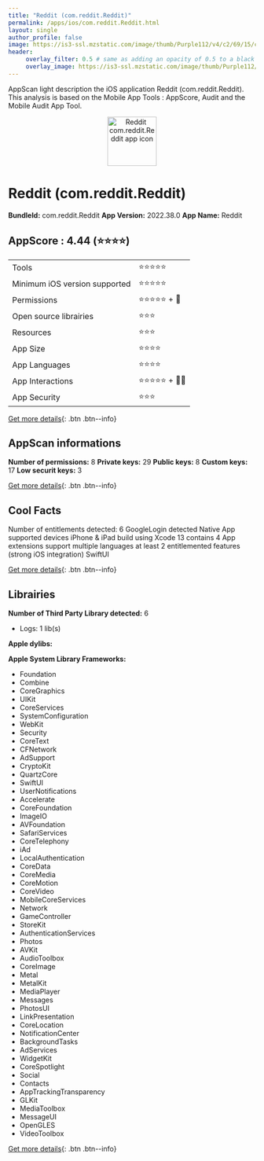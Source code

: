 ```yaml
---
title: "Reddit (com.reddit.Reddit)"
permalink: /apps/ios/com.reddit.Reddit.html
layout: single
author_profile: false
image: https://is3-ssl.mzstatic.com/image/thumb/Purple112/v4/c2/69/15/c269151d-207a-24e8-089c-13f37319258b/AppIcon-1x_U007emarketing-0-7-0-85-220.png/512x512bb.jpg
header: 
     overlay_filter: 0.5 # same as adding an opacity of 0.5 to a black background
     overlay_image: https://is3-ssl.mzstatic.com/image/thumb/Purple112/v4/c2/69/15/c269151d-207a-24e8-089c-13f37319258b/AppIcon-1x_U007emarketing-0-7-0-85-220.png/512x512bb.jpg
---
```

AppScan light description the iOS application Reddit (com.reddit.Reddit). This analysis is based on the Mobile App Tools : AppScore, Audit and the Mobile Audit App Tool.

  
  
<div style="text-align: center;"><img src="https://is3-ssl.mzstatic.com/image/thumb/Purple112/v4/c2/69/15/c269151d-207a-24e8-089c-13f37319258b/AppIcon-1x_U007emarketing-0-7-0-85-220.png/512x512bb.jpg" width="100" height="100" alt="Reddit com.reddit.Reddit app icon"></div>  
  
# Reddit (com.reddit.Reddit)

**BundleId:** com.reddit.Reddit
**App Version:** 2022.38.0
**App Name:** Reddit


## AppScore : 4.44 (⭐️⭐️⭐️⭐️) 

<table>
<tr><td> Tools </td><td> ⭐️⭐️⭐️⭐️⭐️ </td></tr>
<tr><td> Minimum iOS version supported </td><td> ⭐️⭐️⭐️⭐️⭐️ </td></tr>
<tr><td> Permissions </td><td> ⭐️⭐️⭐️⭐️⭐️ + 🌟 </td></tr>
<tr><td> Open source librairies </td><td> ⭐️⭐️⭐️ </td></tr>
<tr><td> Resources </td><td> ⭐️⭐️⭐️ </td></tr>
<tr><td> App Size </td><td> ⭐️⭐️⭐️⭐️ </td></tr>
<tr><td> App Languages </td><td> ⭐️⭐️⭐️⭐️ </td></tr>
<tr><td> App Interactions </td><td> ⭐️⭐️⭐️⭐️⭐️ + 🌟🌟 </td></tr>
<tr><td> App Security </td><td> ⭐️⭐️⭐️ </td></tr>
</table>

[Get more details](/pricing.html){: .btn .btn--info}  
  
## AppScan informations 

**Number of permissions:** 8
**Private keys:** 29
**Public keys:** 8
**Custom keys:** 17
**Low securit keys:** 3
  
[Get more details](/pricing.html){: .btn .btn--info}

## Cool Facts

Number of entitlements detected: 6
GoogleLogin detected
Native App
supported devices iPhone & iPad
build using Xcode 13
contains 4 App extensions
support multiple languages
at least 2 entitlemented features (strong iOS integration)
SwiftUI
  
[Get more details](/pricing.html){: .btn .btn--info}

## Librairies 
**Number of Third Party Library detected:** 6
- Logs: 1 lib(s)

**Apple dylibs:**


**Apple System Library Frameworks:**
- Foundation
- Combine
- CoreGraphics
- UIKit
- CoreServices
- SystemConfiguration
- WebKit
- Security
- CoreText
- CFNetwork
- AdSupport
- CryptoKit
- QuartzCore
- SwiftUI
- UserNotifications
- Accelerate
- CoreFoundation
- ImageIO
- AVFoundation
- SafariServices
- CoreTelephony
- iAd
- LocalAuthentication
- CoreData
- CoreMedia
- CoreMotion
- CoreVideo
- MobileCoreServices
- Network
- GameController
- StoreKit
- AuthenticationServices
- Photos
- AVKit
- AudioToolbox
- CoreImage
- Metal
- MetalKit
- MediaPlayer
- Messages
- PhotosUI
- LinkPresentation
- CoreLocation
- NotificationCenter
- BackgroundTasks
- AdServices
- WidgetKit
- CoreSpotlight
- Social
- Contacts
- AppTrackingTransparency
- GLKit
- MediaToolbox
- MessageUI
- OpenGLES
- VideoToolbox


  
[Get more details](/pricing.html){: .btn .btn--info}

